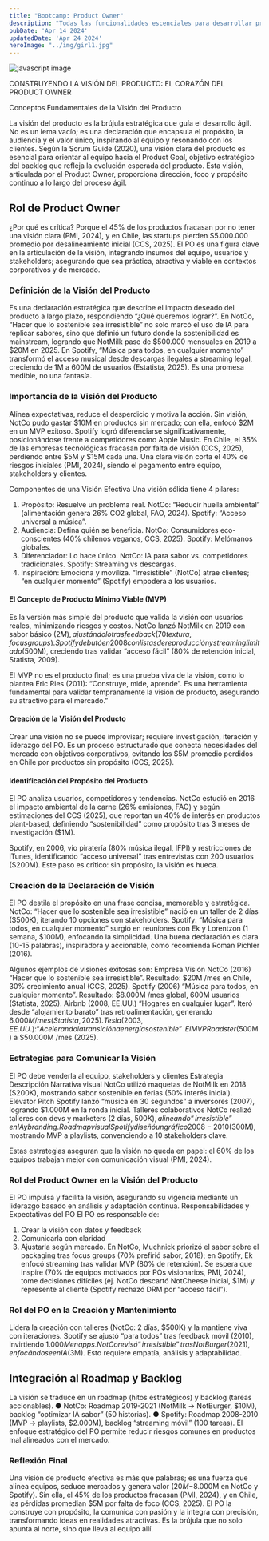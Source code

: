 ```yaml
---
title: "Bootcamp: Product Owner"
description: "Todas las funcionalidades escenciales para desarrollar productos con agilidad"
pubDate: 'Apr 14 2024'
updatedDate: 'Apr 24 2024'
heroImage: "../img/girl1.jpg"
---
```




![javascript image](/img/scrumflow.png)

CONSTRUYENDO LA VISIÓN DEL PRODUCTO: EL CORAZÓN DEL
PRODUCT OWNER

Conceptos Fundamentales de la Visión del Producto

La visión del producto es la brújula estratégica que guía el desarrollo ágil. 
No es un lema vacío; es una declaración que encapsula el
propósito, la audiencia y el valor único, inspirando al equipo y
resonando con los clientes. Según la Scrum Guide (2020), una visión clara del producto es esencial para orientar al equipo hacia el Product Goal, objetivo estratégico del backlog que refleja la evolución esperada del producto. Esta visión, articulada por el Product Owner, proporciona dirección, foco y propósito continuo a lo largo del proceso ágil.


## Rol de Product Owner

¿Por qué es crítica? Porque el 45% de los productos fracasan por no
tener una visión clara (PMI,
2024), y en Chile, las startups
pierden $5.000.000 promedio
por desalineamiento inicial
(CCS, 2025).
El PO es una figura clave en
la articulación de la visión,
integrando insumos del
equipo, usuarios y
stakeholders; asegurando que
sea práctica, atractiva y viable
en contextos corporativos y de mercado.

### Definición de la Visión del Producto

Es una declaración estratégica que describe el impacto deseado del
producto a largo plazo, respondiendo “¿Qué queremos lograr?”. En NotCo,
“Hacer que lo sostenible sea irresistible” no solo marcó el uso de IA para
replicar sabores, sino que definió un futuro donde la sostenibilidad es
mainstream, logrando que NotMilk pase de $500.000 mensuales en
2019 a $20M en 2025.
En Spotify, “Música para todos, en cualquier momento” transformó el
acceso musical desde descargas ilegales a streaming legal, creciendo de
1M a 600M de usuarios (Estatista, 2025). Es una promesa medible, no
una fantasía.


### Importancia de la Visión del Producto


Alinea expectativas, reduce el desperdicio y motiva la acción.
Sin visión, NotCo pudo gastar $10M en productos sin mercado; con ella,
enfocó $2M en un MVP exitoso. Spotify logró diferenciarse
significativamente, posicionándose frente a competidores como Apple
Music.
En Chile, el 35% de las empresas tecnológicas fracasan por falta de
visión (CCS, 2025), perdiendo entre $5M y $15M cada una. Una clara
visión corta el 40% de riesgos iniciales (PMI, 2024), siendo el
pegamento entre equipo, stakeholders y clientes.



Componentes de una Visión Efectiva
Una visión sólida tiene 4 pilares:
1. Propósito: Resuelve un problema real. NotCo: “Reducir huella
ambiental” (alimentación genera 26% CO2 global, FAO, 2024).
Spotify: “Acceso universal a música”.
2. Audiencia: Defina quién se beneficia. NotCo: Consumidores
eco-conscientes (40% chilenos veganos, CCS, 2025). Spotify:
Melómanos globales.
3. Diferenciador: Lo hace único. NotCo: IA para sabor vs.
competidores tradicionales. Spotify: Streaming vs descargas.
4. Inspiración: Emociona y moviliza. “Irresistible” (NotCo) atrae
clientes; “en cualquier momento” (Spotify) empodera a los
usuarios.
#### El Concepto de Producto Mínimo Viable (MVP)

Es la versión más simple del producto que valida la visión con usuarios
reales, minimizando riesgos y costos. NotCo lanzó NotMilk en 2019 con
sabor básico ($2M), ajustándolo tras feedback (70% prefirió sabor vs.
textura, focus groups). Spotify debutó en 2008 con listas de
reproducción
y streaming limitado ($500M), creciendo tras validar “acceso fácil” (80%
de retención inicial, Statista, 2009).


El MVP no es el producto final; es una prueba viva de la visión, como lo
plantea Eric Ries (2011): “Construye, mide, aprende”. Es una herramienta
fundamental para validar tempranamente la visión de producto,
asegurando su atractivo para el mercado.”


#### Creación de la Visión del Producto

Crear una visión no se puede improvisar; requiere investigación,
iteración y liderazgo del PO. Es un proceso estructurado que conecta
necesidades del mercado con objetivos corporativos, evitando los $5M
promedio perdidos en Chile por productos sin propósito (CCS, 2025).


#### Identificación del Propósito del Producto

El PO analiza usuarios, competidores y tendencias. NotCo estudió en
2016 el impacto ambiental de la carne (26% emisiones, FAO) y según
estimaciones del CCS (2025), que reportan un 40% de interés en
productos plant-based, definiendo “sostenibilidad” como propósito tras
3 meses de investigación ($1M).

Spotify, en 2006, vio piratería (80% música ilegal, IFPI) y restricciones
de iTunes, identificando “acceso universal” tras entrevistas con 200
usuarios ($200M).
Este paso es crítico: sin propósito, la visión es hueca.

### Creación de la Declaración de Visión

El PO destila el propósito en una frase concisa, memorable y
estratégica. NotCo: “Hacer que lo sostenible sea irresistible” nació en un
taller de 2 días ($500K), iterando 10 opciones con stakeholders. Spotify:
“Música para todos, en cualquier momento” surgió en reuniones con Ek
y Lorentzon (1 semana, $100M), enfocando la simplicidad.
Una buena declaración es clara (10-15 palabras), inspiradora y
accionable, como recomienda Roman Pichler (2016).

Algunos ejemplos de visiones exitosas son:
Empresa Visión
NotCo (2016) “Hacer que lo sostenible sea irresistible”.
Resultado: $20M /mes en Chile, 30%
crecimiento anual (CCS, 2025).
Spotify (2006) “Música para todos, en cualquier momento”.
Resultado: $8.000M /mes global, 600M
usuarios (Statista, 2025).
Airbnb (2008, EE.UU.) “Hogares en cualquier lugar”. Iteró desde
“alojamiento barato” tras retroalimentación,
generando $6.000M /mes (Statista, 2025).
Tesla (2003, EE.UU.): “Acelerando la transición a energía sostenible”.
El MVP Roadster ($500M) a $50.000M /mes
(2025).

### Estrategias para Comunicar la Visión


El PO debe venderla al equipo, stakeholders y clientes
Estrategia Descripción
Narrativa visual NotCo utilizó maquetas de NotMilk en 2018
($200K), mostrando sabor sostenible en
ferias (50% interés inicial).
Elevator Pitch Spotify lanzó “música en 30 segundos” a
inversores (2007), logrando $1.000M en la
ronda inicial.
Talleres colaborativos NotCo realizó talleres con devs y marketers
(2 días, $500K), alineando “irresistible” en
IA y branding.
Roadmap visual Spotify diseñó un gráfico 2008-2010
($300M), mostrando MVP a playlists,
convenciendo a 10 stakeholders clave.

Estas estrategias aseguran que la visión no queda en papel: el 60% de
los equipos trabajan mejor con comunicación visual (PMI, 2024).

### Rol del Product Owner en la Visión del Producto

El PO impulsa y facilita la visión, asegurando su vigencia mediante un
liderazgo basado en análisis y adaptación continua.
Responsabilidades y Expectativas del PO
El PO es responsable de:
1. Crear la visión con datos y feedback
2. Comunicarla con claridad
3. Ajustarla según mercado.
En NotCo, Muchnick priorizó el sabor sobre el packaging tras focus
groups (70% prefirió sabor, 2018); en Spotify, Ek enfocó streaming tras
validar MVP (80% de retención).
Se espera que inspire (70% de equipos motivados por POs visionarios,
PMI, 2024), tome decisiones difíciles (ej. NotCo descartó NotCheese
inicial, $1M) y represente al cliente (Spotify rechazó DRM por “acceso
fácil”).

### Rol del PO en la Creación y Mantenimiento

Lidera la creación con talleres (NotCo: 2 días, $500K) y la mantiene viva
con iteraciones.
Spotify se ajustó “para todos” tras feedback móvil (2010), invirtiendo
$1.000M en apps. NotCo revisó “irresistible” tras NotBurger (2021),
enfocándose en IA ($3M).
Esto requiere empatía, análisis y adaptabilidad.

## Integración al Roadmap y Backlog

La visión se traduce en un roadmap (hitos estratégicos) y backlog
(tareas accionables).
● NotCo: Roadmap 2019-2021 (NotMilk → NotBurger, $10M),
backlog “optimizar IA sabor” (50 historias).
● Spotify: Roadmap 2008-2010 (MVP → playlists, $2.000M), backlog
“streaming móvil” (100 tareas).
El enfoque estratégico del PO permite reducir riesgos comunes en
productos mal alineados con el mercado.

### Reflexión Final


Una visión de producto efectiva es más que palabras; es una fuerza que
alinea equipos, seduce mercados y genera valor ($20M-$8.000M en
NotCo y Spotify). Sin ella, el 45% de los productos fracasan (PMI, 2024),
y en Chile, las pérdidas promedian $5M por falta de foco (CCS, 2025).
El PO la construye con propósito, la comunica con pasión y la integra
con precisión, transformando ideas en realidades atractivas. Es la
brújula que no solo apunta al norte, sino que lleva al equipo allí.